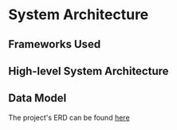 # System Architecture
<!-- Replace all of the titles with relevant titles -->

## Frameworks Used

## High-level System Architecture

## Data Model

The project's ERD can be found [here](https://drive.google.com/file/d/1O92w2zwbKm_SARXnXIljHbX-rQPmFiXM/view)
